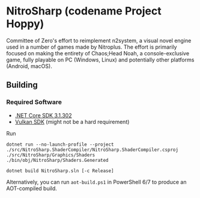 # NitroSharp (codename Project Hoppy)

Committee of Zero's effort to reimplement n2system, a visual novel engine used in a number of games made by Nitroplus. The effort is primarily focused on making the entirety of Chaos;Head Noah, a console-exclusive game, fully playable on PC (Windows, Linux) and potentially other platforms (Android, macOS).

## Building
### Required Software
- [.NET Core SDK 3.1.302](https://dotnet.microsoft.com/download/dotnet-core/3.1)
- [Vulkan SDK](https://www.lunarg.com/vulkan-sdk/) (might not be a hard requirement)

Run
```
dotnet run --no-launch-profile --project ./src/NitroSharp.ShaderCompiler/NitroSharp.ShaderCompiler.csproj ./src/NitroSharp/Graphics/Shaders ./bin/obj/NitroSharp/Shaders.Generated

dotnet build NitroSharp.sln [-c Release]
```
Alternatively, you can run ``aot-build.ps1`` in PowerShell 6/7 to produce an AOT-compiled build.
